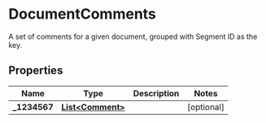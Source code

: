 

# DocumentComments

A set of comments for a given document, grouped with Segment ID as the key. 
## Properties

Name | Type | Description | Notes
------------ | ------------- | ------------- | -------------
**_1234567** | [**List&lt;Comment&gt;**](Comment.md) |  |  [optional]



